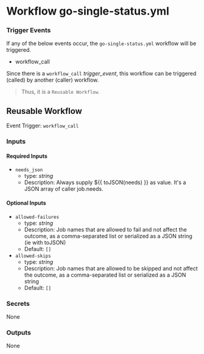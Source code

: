 # Workflow go-single-status.yml

### Trigger Events

If any of the below events occur, the `go-single-status.yml` workflow will be triggered.

- workflow_call

Since there is a `workflow_call` _trigger_event_, this workflow can be triggered (called) by another (caller) workflow.
> Thus, it is a `Reusable Workflow`.


## Reusable Workflow

Event Trigger: `workflow_call`

### Inputs

#### Required Inputs

- `needs_json`
    - type: _string_
    - Description: Always supply \$\{\{ toJSON(needs) \}\} as value. It's a JSON array of caller job.needs.

#### Optional Inputs

- `allowed-failures`
    - type: _string_
    - Description: Job names that are allowed to fail and not affect the outcome, as a comma-separated list or serialized as a JSON string (ie with toJSON)
    - Default: `[]`
- `allowed-skips`
    - type: _string_
    - Description: Job names that are allowed to be skipped and not affect the outcome, as a comma-separated list or serialized as a JSON string
    - Default: `[]`

### Secrets

None

### Outputs

None

